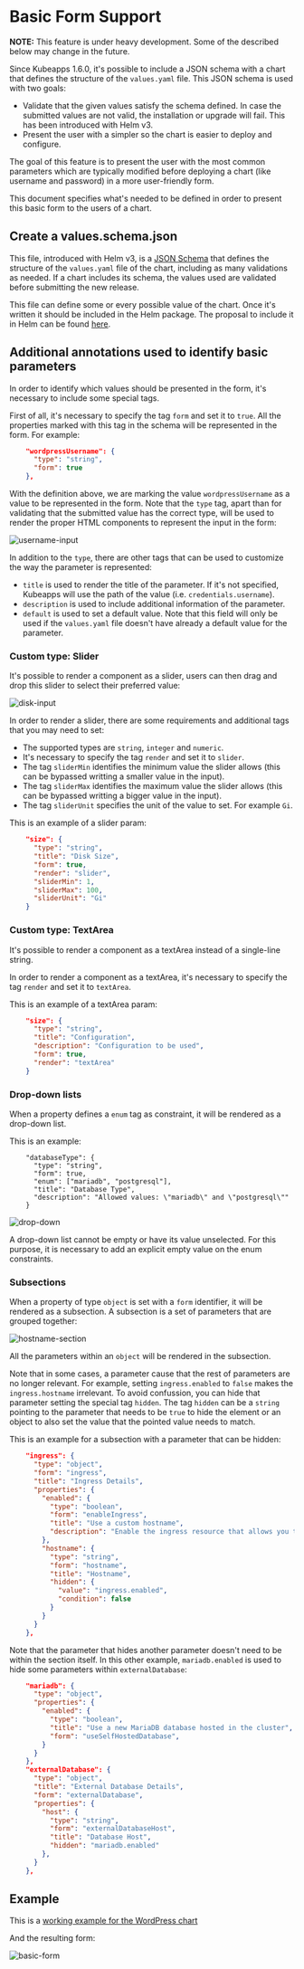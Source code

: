 # Basic Form Support

**NOTE:** This feature is under heavy development. Some of the described below may change in the future.

Since Kubeapps 1.6.0, it's possible to include a JSON schema with a chart that defines the structure of the `values.yaml` file. This JSON schema is used with two goals:

 - Validate that the given values satisfy the schema defined. In case the submitted values are not valid, the installation or upgrade will fail. This has been introduced with Helm v3.
 - Present the user with a simpler so the chart is easier to deploy and configure.

The goal of this feature is to present the user with the most common parameters which are typically modified before deploying a chart (like username and password) in a more user-friendly form.

This document specifies what's needed to be defined in order to present this basic form to the users of a chart.

## Create a values.schema.json

This file, introduced with Helm v3, is a [JSON Schema](https://json-schema.org/) that defines the structure of the `values.yaml` file of the chart, including as many validations as needed. If a chart includes its schema, the values used are validated before submitting the new release.

This file can define some or every possible value of the chart. Once it's written it should be included in the Helm package. The proposal to include it in Helm can be found [here](https://github.com/helm/helm/issues/5812).

## Additional annotations used to identify basic parameters

In order to identify which values should be presented in the form, it's necessary to include some special tags.

First of all, it's necessary to specify the tag `form` and set it to `true`. All the properties marked with this tag in the schema will be represented in the form. For example:

```json
    "wordpressUsername": {
      "type": "string",
      "form": true
    },
```

With the definition above, we are marking the value `wordpressUsername` as a value to be represented in the form. Note that the `type` tag, apart than for validating that the submitted value has the correct type, will be used to render the proper HTML components to represent the input in the form:

![username-input](../img/username-input.png)

In addition to the `type`, there are other tags that can be used to customize the way the parameter is represented:

 - `title` is used to render the title of the parameter. If it's not specified, Kubeapps will use the path of the value (i.e. `credentials.username`).
 - `description` is used to include additional information of the parameter.
 - `default` is used to set a default value. Note that this field will only be used if the `values.yaml` file doesn't have already a default value for the parameter.

### Custom type: Slider

It's possible to render a component as a slider, users can then drag and drop this slider to select their preferred value:

![disk-input](../img/disk-input.png)

In order to render a slider, there are some requirements and additional tags that you may need to set:

 - The supported types are `string`, `integer` and `numeric`.
 - It's necessary to specify the tag `render` and set it to `slider`.
 - The tag `sliderMin` identifies the minimum value the slider allows (this can be bypassed writting a smaller value in the input).
 - The tag `sliderMax` identifies the maximum value the slider allows (this can be bypassed writting a bigger value in the input).
 - The tag `sliderUnit` specifies the unit of the value to set. For example `Gi`.

 This is an example of a slider param:

```json
    "size": {
      "type": "string",
      "title": "Disk Size",
      "form": true,
      "render": "slider",
      "sliderMin": 1,
      "sliderMax": 100,
      "sliderUnit": "Gi"
    }
```

### Custom type: TextArea

It's possible to render a component as a textArea instead of a single-line string.

In order to render a component as a textArea, it's necessary to specify the tag `render` and set it to `textArea`.

 This is an example of a textArea param:

```json
    "size": {
      "type": "string",
      "title": "Configuration",
      "description": "Configuration to be used",
      "form": true,
      "render": "textArea"
    }
```
### Drop-down lists

When a property defines a `enum` tag as constraint, it will be rendered as a drop-down list. 

This is an example:

```
    "databaseType": {
      "type": "string",
      "form": true,
      "enum": ["mariadb", "postgresql"],
      "title": "Database Type",
      "description": "Allowed values: \"mariadb\" and \"postgresql\""
    }
```

![drop-down](../img/drop-down.png)

A drop-down list cannot be empty or have its value unselected. For this purpose, it is necessary to add an explicit empty value on the enum constraints.

### Subsections

When a property of type `object` is set with a `form` identifier, it will be rendered as a subsection. A subsection is a set of parameters that are grouped together:

![hostname-section](../img/hostname-section.png)

All the parameters within an `object` will be rendered in the subsection.

Note that in some cases, a parameter cause that the rest of parameters are no longer relevant. For example, setting `ingress.enabled` to `false` makes the `ingress.hostname` irrelevant. To avoid confussion, you can hide that parameter setting the special tag `hidden`. The tag `hidden` can be a `string` pointing to the parameter that needs to be `true` to hide the element or an object to also set the value that the pointed value needs to match.

This is an example for a subsection with a parameter that can be hidden:

```json
    "ingress": {
      "type": "object",
      "form": "ingress",
      "title": "Ingress Details",
      "properties": {
        "enabled": {
          "type": "boolean",
          "form": "enableIngress",
          "title": "Use a custom hostname",
          "description": "Enable the ingress resource that allows you to access the WordPress installation."
        },
        "hostname": {
          "type": "string",
          "form": "hostname",
          "title": "Hostname",
          "hidden": {
            "value": "ingress.enabled",
            "condition": false
          }
        }
      }
    },
```

Note that the parameter that hides another parameter doesn't need to be within the section itself. In this other example, `mariadb.enabled` is used to hide some parameters within `externalDatabase`:

```json
    "mariadb": {
      "type": "object",
      "properties": {
        "enabled": {
          "type": "boolean",
          "title": "Use a new MariaDB database hosted in the cluster",
          "form": "useSelfHostedDatabase",
        }
      }
    },
    "externalDatabase": {
      "type": "object",
      "title": "External Database Details",
      "form": "externalDatabase",
      "properties": {
        "host": {
          "type": "string",
          "form": "externalDatabaseHost",
          "title": "Database Host",
          "hidden": "mariadb.enabled"
        },
      }
    },
```

## Example

This is a [working example for the WordPress chart](https://github.com/helm/charts/blob/master/stable/wordpress/values.schema.json)

And the resulting form:

![basic-form](../img/basic-form.png)
